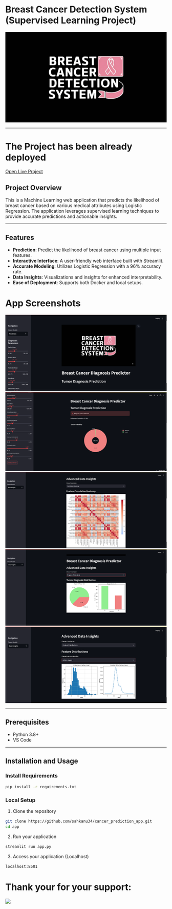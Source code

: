 # Breast Cancer Detection System (Supervised Learning Project)

<img src ="https://github.com/sahkanu34/cancer_prediction_app/blob/main/images/img.jpeg" >

---
# The Project has been already deployed
[Open Live Project](https://cancerpredictionapp-34.streamlit.app/)

## Project Overview
This is a Machine Learning web application that predicts the likelihood of breast cancer based on various medical attributes using Logistic Regression. The application leverages supervised learning techniques to provide accurate predictions and actionable insights.

---

## Features
- **Prediction**: Predict the likelihood of breast cancer using multiple input features.  
- **Interactive Interface**: A user-friendly web interface built with Streamlit.  
- **Accurate Modeling**: Utilizes Logistic Regression with a 96% accuracy rate.  
- **Data Insights**: Visualizations and insights for enhanced interpretability.  
- **Ease of Deployment**: Supports both Docker and local setups.

# App Screenshots
<img src= "https://github.com/sahkanu34/cancer_prediction_app/blob/main/images/screenshot1.png" >
<img src= "https://github.com/sahkanu34/cancer_prediction_app/blob/main/images/image.png" >
<img src= "https://github.com/sahkanu34/cancer_prediction_app/blob/main/images/screenshot3.png" >
<img src= "https://github.com/sahkanu34/cancer_prediction_app/blob/main/images/screesnhot4.png" >
<img src= "https://github.com/sahkanu34/cancer_prediction_app/blob/main/images/screesnhot5.png" >

---

## Prerequisites
- Python 3.8+  
- VS Code 
---

## Installation and Usage

### Install Requirements
```bash
pip install -r requirements.txt
```
### Local Setup
1. Clone the repository
```bash
git clone https://github.com/sahkanu34/cancer_prediction_app.git
cd app
```
2. Run your application
```bash
streamlit run app.py
```
3. Access your application (Localhost)
```bash
localhost:8501
```

# Thank your for your support:
<img src="https://media.istockphoto.com/id/1397892955/photo/thank-you-message-for-card-presentation-business-expressing-gratitude-acknowledgment-and.jpg?s=612x612&w=0&k=20&c=7Lyf2sRAJnX_uiDy3ZEytmirul8pyJWm4l2fxiUtdvk=">
